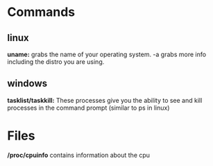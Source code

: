 # Commands
## linux
**uname:** grabs the name of your operating system. -a grabs more info including the distro you are using.

## windows
**tasklist/taskkill:** These processes give you the ability to see and kill processes in the command prompt (similar to ps in linux)

# Files
**/proc/cpuinfo** contains information about the cpu